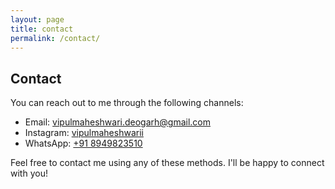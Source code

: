 ```yaml
---
layout: page
title: contact
permalink: /contact/
---
```


## Contact

You can reach out to me through the following channels:

- Email: [vipulmaheshwari.deogarh@gmail.com](mailto:vipulmaheshwari.deogarh@gmail.com)
- Instagram: [vipulmaheshwarii](https://www.instagram.com/vipulmaheshwarii)
- WhatsApp: [+91 8949823510](https://wa.me/+918949823510)

Feel free to contact me using any of these methods. I'll be happy to connect with you!
